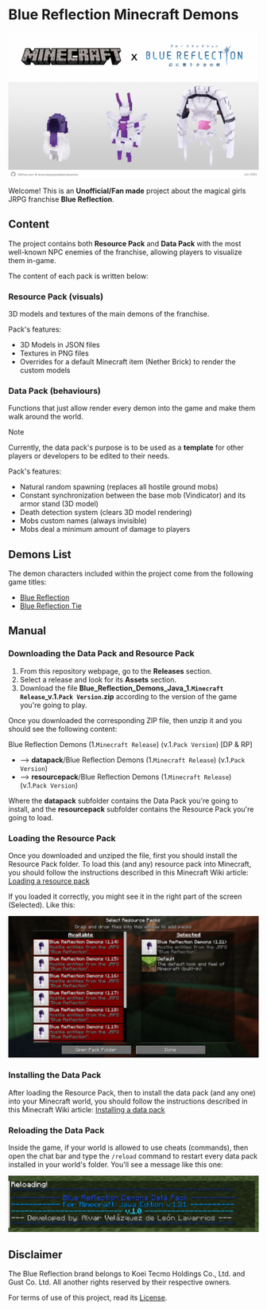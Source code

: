 # Blue Reflection Minecraft Demons

![Blue Reflection Minecraft Cover](src/img/manual/BlueReflectionMinecraftCover.png)

Welcome! This is an **Unofficial/Fan made** project about the magical girls JRPG franchise **Blue Reflection**.

## Content

The project contains both **Resource Pack** and **Data Pack** with the most well-known NPC enemies of the franchise, allowing players to visualize them in-game.

The content of each pack is written below:

### Resource Pack (visuals)

3D models and textures of the main demons of the franchise.

Pack's features:
- 3D Models in JSON files
- Textures in PNG files
- Overrides for a default Minecraft item (Nether Brick) to render the custom models

### Data Pack (behaviours)

Functions that just allow render every demon into the game and make them walk around the world. 

> [!NOTE]
> Currently, the data pack's purpose is to be used as a **template** for other players or developers to be edited to their needs.

Pack's features:
- Natural random spawning (replaces all hostile ground mobs)
- Constant synchronization between the base mob (Vindicator) and its armor stand (3D model)
- Death detection system (clears 3D model rendering)
- Mobs custom names (always invisible)
- Mobs deal a minimum amount of damage to players

## Demons List

The demon characters included within the project come from the following game titles:

- [Blue Reflection](/src/BlueReflection.md)
- [Blue Reflection Tie](/src/BlueReflectionTie.md)

## Manual

### Downloading the Data Pack and Resource Pack

1. From this repository webpage, go to the **Releases** section.
2. Select a release and look for its **Assets** section.
3. Download the file **Blue_Reflection_Demons_Java_1.`Minecraft Release`_v.1.`Pack Version`.zip** according to the version of the game you're going to play.

Once you downloaded the corresponding ZIP file, then unzip it and you should see the following content:

Blue Reflection Demons (1.`Minecraft Release`) (v.1.`Pack Version`) [DP & RP]
- --> **datapack**/Blue Reflection Demons (1.`Minecraft Release`) (v.1.`Pack Version`)
- --> **resourcepack**/Blue Reflection Demons (1.`Minecraft Release`) (v.1.`Pack Version`)

Where the **datapack** subfolder contains the Data Pack you're going to install, and the **resourcepack** subfolder contains the Resource Pack you're going to load.

### Loading the Resource Pack

Once you downloaded and unziped the file, first you should install the Resource Pack folder. To load this (and any) resource pack into Minecraft, you should follow the instructions described in this Minecraft Wiki article: [Loading a resource pack](https://minecraft.wiki/w/Tutorials/Loading_a_resource_pack)

If you loaded it correctly, you might see it in the right part of the screen (Selected). Like this:

![Blue Reflection Demons Resource Pack Selected](/src/img/manual/BlueReflectionDemonsResourcePackSelected.png)

### Installing the Data Pack

After loading the Resource Pack, then to install the data pack (and any one) into your Minecraft world, you should follow the instructions described in this Minecraft Wiki article: [Installing a data pack](https://minecraft.wiki/w/Tutorials/Installing_a_data_pack)

### Reloading the Data Pack

Inside the game, if your world is allowed to use cheats (commands), then open the chat bar and type the `/reload` command to restart every data pack installed in your world's folder. You'll see a message like this one:

![Blue Reflection Demons Data Pack Reload](/src/img/manual/BlueReflectionDemonsDataPackReload.png)

## Disclaimer

The Blue Reflection brand belongs to Koei Tecmo Holdings Co., Ltd. and Gust Co. Ltd. All another rights reserved by their respective owners.

For terms of use of this project, read its [License](/LICENSE).
